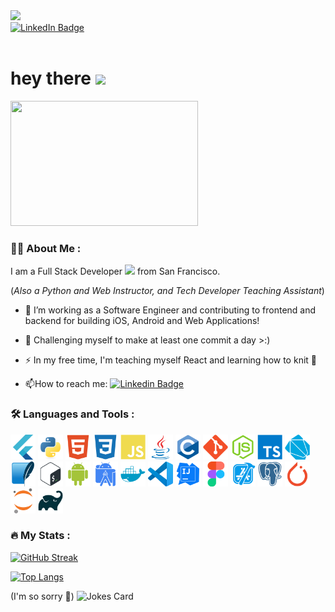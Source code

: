 <head>
  <link rel="stylesheet" href="https://cdn.jsdelivr.net/gh/devicons/devicon@latest/devicon.min.css">
</head>

<div align="left">
<div id="header">
  <img src="https://media.giphy.com/media/M9gbBd9nbDrOTu1Mqx/giphy.gif" width="100"/>
</div>

<div id="badges">
  <a href="https://www.linkedin.com/in/brooke-richards-swe">
    <img src="https://img.shields.io/badge/LinkedIn-blue?style=for-the-badge&logo=linkedin&logoColor=white" alt="LinkedIn Badge"/>
  </a>
</div>
<img src="https://komarev.com/ghpvc/?username=abrichards10&style=flat-square&color=blue" alt=""/>
<h1>
  hey there
  <img src="https://media.giphy.com/media/hvRJCLFzcasrR4ia7z/giphy.gif" width="30px"/>
</h1>
<div>
  <img src="https://media.giphy.com/media/l0HlNaQ6gWfllcjDO/giphy.gif" width="300" height="200"/>
</div>
</div>

### :woman_technologist: About Me :
I am a Full Stack Developer <img src="https://media.giphy.com/media/WUlplcMpOCEmTGBtBW/giphy.gif" width="30"> from San Francisco.

(_Also a Python and Web Instructor, and Tech Developer Teaching Assistant_)

- :telescope: I’m working as a Software Engineer and contributing to frontend and backend for building iOS, Android and Web Applications!

- :seedling: Challenging myself to make at least one commit a day >:)

- :zap: In my free time, I'm teaching myself React and learning how to knit 🧶

- :mailbox:How to reach me: [![Linkedin Badge](https://img.shields.io/badge/-LinkedIn-blue?style=flat&logo=Linkedin&logoColor=white)](https://www.linkedin.com/in/brooke-richards-swe)

### :hammer_and_wrench: Languages and Tools :

<div>
  <img src='https://github.com/devicons/devicon/blob/v2.15.1/icons/flutter/flutter-original.svg' width=40 height=40>
  <img src='https://github.com/devicons/devicon/blob/v2.15.1/icons/python/python-original.svg' width=40 height=40>
  <img src='https://github.com/devicons/devicon/blob/v2.15.1/icons/html5/html5-plain.svg' width=40 height=40>
  <img src='https://github.com/devicons/devicon/blob/v2.15.1/icons/css3/css3-plain.svg' width=40 height=40>
  <img src='https://github.com/devicons/devicon/blob/v2.15.1/icons/javascript/javascript-plain.svg' width=40 height=40>
  <img src='https://github.com/devicons/devicon/blob/v2.15.1/icons/java/java-original.svg' width=40 height=40>
  <img src='https://github.com/devicons/devicon/blob/v2.15.1/icons/c/c-original.svg' width=40 height=40>
  <img src='https://github.com/devicons/devicon/blob/v2.15.1/icons/git/git-original.svg' width=40 height=40>
  <img src='https://github.com/devicons/devicon/blob/v2.15.1/icons/nodejs/nodejs-original.svg' width=40 height=40>
  <img src='https://github.com/devicons/devicon/blob/v2.15.1/icons/typescript/typescript-plain.svg' width=40 height=40>
  <img src='https://github.com/devicons/devicon/blob/v2.15.1/icons/dart/dart-plain.svg' width=40 height=40>
  <img src='https://github.com/devicons/devicon/blob/v2.15.1/icons/sqlite/sqlite-original.svg' width=40 height=40>
  <img src='https://github.com/devicons/devicon/blob/v2.15.1/icons/bash/bash-original.svg' width=40 height=40>
  <img src='https://github.com/devicons/devicon/blob/v2.15.1/icons/android/android-plain.svg' width=40 height=40>
  <img src='https://github.com/devicons/devicon/blob/v2.15.1/icons/androidstudio/androidstudio-plain.svg' width=40 height=40>
  <img src='https://github.com/devicons/devicon/blob/v2.15.1/icons/docker/docker-plain.svg' width=40 height=40>
  <img src='https://github.com/devicons/devicon/blob/v2.15.1/icons/vscode/vscode-original.svg' width=40 height=40>
  <img src='https://github.com/devicons/devicon/blob/v2.15.1/icons/intellij/intellij-plain.svg' width=40 height=40>
  <img src='https://github.com/devicons/devicon/blob/v2.15.1/icons/figma/figma-original.svg' width=40 height=40>
  <img src='https://github.com/devicons/devicon/blob/v2.15.1/icons/xcode/xcode-plain.svg' width=40 height=40>
  <img src='https://github.com/devicons/devicon/blob/v2.15.1/icons/postgresql/postgresql-plain.svg' width=40 height=40>
  <img src='https://github.com/devicons/devicon/blob/v2.15.1/icons/pytorch/pytorch-original.svg' width=40 height=40>
  <img src='https://github.com/devicons/devicon/blob/v2.15.1/icons/jupyter/jupyter-original.svg' width=40 height=40>
  <img src='https://github.com/devicons/devicon/blob/v2.15.1/icons/gradle/gradle-plain.svg' width=40 height=40>
<!--   <img src='' width=40 height=40> -->

</div>

### :fire: My Stats :

[![GitHub Streak](http://github-readme-streak-stats.herokuapp.com?user=abrichards10&theme=dark&background=000000)](https://git.io/streak-stats)

[![Top Langs](https://github-readme-stats.vercel.app/api/top-langs/?username=abrichards10&layout=compact&theme=vision-friendly-dark)](https://github.com/anuraghazra/github-readme-stats)

(I'm so sorry 🫠) 
![Jokes Card](https://readme-jokes.vercel.app/api)
